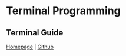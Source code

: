 # Terminal Programming

## Terminal Guide

[Homepage](https://terminalguide.namepad.de/) | [Github](https://github.com/terminalguide/terminalguide)